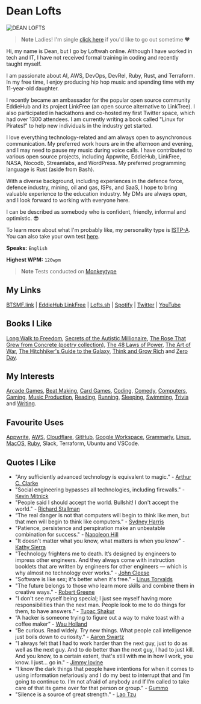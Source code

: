 # Dean Lofts

![DEAN LOFTS](https://user-images.githubusercontent.com/19922556/211828792-f752720a-71fb-4ae8-a119-768d80933f63.png)

> **Note** Ladies! I'm single [click here](https://www.youtube.com/watch?v=dQw4w9WgXcQ) if you'd like to go out sometime ❤️️

Hi, my name is Dean, but I go by Loftwah online. Although I have worked in tech and IT, I have not received formal training in coding and recently taught myself.

I am passionate about AI, AWS, DevOps, DevRel, Ruby, Rust, and Terraform. In my free time, I enjoy producing hip hop music and spending time with my 11-year-old daughter.

I recently became an ambassador for the popular open source community EddieHub and its project LinkFree (an open source alternative to LinkTree). I also participated in hackathons and co-hosted my first Twitter space, which had over 1300 attendees. I am currently writing a book called "Linux for Pirates!" to help new individuals in the industry get started.

I love everything technology-related and am always open to asynchronous communication. My preferred work hours are in the afternoon and evening, and I may need to pause my music during voice calls. I have contributed to various open source projects, including Appwrite, EddieHub, LinkFree, NASA, Nocodb, Streamlabs, and WordPress. My preferred programming language is Rust (aside from Bash).

With a diverse background, including experiences in the defence force, defence industry, mining, oil and gas, ISPs, and SaaS, I hope to bring valuable experience to the education industry. My DMs are always open, and I look forward to working with everyone here.

I can be described as somebody who is confident, friendly, informal and optimistic. 😎

To learn more about what I'm probably like, my personality type is [ISTP-A](https://www.16personalities.com/istp-personality). You can also take your own test [here](https://www.16personalities.com/free-personality-test).

**Speaks:** `English`

**Highest WPM:** `120wpm`

> **Note** Tests conducted on [Monkeytype](https://monkeytype.com/)

## My Links

[BTSMF.link](https://btsmf.link) | [EddieHub LinkFree](https://linkfree.eddiehub.io/loftwah) | [Lofts.sh](https://lofts.sh) | [Spotify](https://open.spotify.com/user/1230952597?si=aa83abc2ee9b4615) | [Twitter](https://twitter.com/loftwah) | [YouTube](https://www.youtube.com/loftwahthebeatsmiff)

## Books I Like

[Long Walk to Freedom](https://en.wikipedia.org/wiki/Long_Walk_to_Freedom), [Secrets of the Autistic Millionaire](https://www.amazon.com.au/Secrets-Autistic-Millionaire-Everything-Aspergers/dp/B09KDYQX4L), [The Rose That Grew from Concrete (poetry collection)](<https://en.wikipedia.org/wiki/The_Rose_That_Grew_from_Concrete_(poetry_collection)>), [The 48 Laws of Power](https://en.wikipedia.org/wiki/The_48_Laws_of_Power), [The Art of War](https://en.wikipedia.org/wiki/The_Art_of_War), [The Hitchhiker's Guide to the Galaxy](https://en.wikipedia.org/wiki/The_Hitchhiker%27s_Guide_to_the_Galaxy), [Think and Grow Rich](https://en.wikipedia.org/wiki/Think_and_Grow_Rich) and [Zero Day](https://www.goodreads.com/book/show/9763010-zero-day).

## My Interests

[Arcade Games](https://archive.org/details/internetarcade), [Beat Making](https://en.wiktionary.org/wiki/beatmaker), [Card Games](https://en.wikipedia.org/wiki/Card_game), [Coding](https://en.wikipedia.org/wiki/Computer_programming), [Comedy](https://en.wikipedia.org/wiki/Comedy), [Computers](https://en.wikipedia.org/wiki/Computer), [Gaming](https://en.wikipedia.org/wiki/Video_game), [Music Production](https://www.discogs.com/search/?q=beatsmiff&type=all), [Reading](https://en.wikipedia.org/wiki/Reading), [Running](https://en.wikipedia.org/wiki/Running), [Sleeping](https://www.youtube.com/watch?v=dQw4w9WgXcQ), [Swimming](https://en.wikipedia.org/wiki/Swimming), [Trivia](https://en.wikipedia.org/wiki/Trivia) and [Writing](https://en.wikipedia.org/wiki/Writing).

## Favourite Uses

[Appwrite](https://appwrite.io), [AWS](https://aws.amazon.com), [Cloudflare](https://www.cloudflare.com), [GitHub](https://github.com), [Google Workspace](https://mail.google.com), [Grammarly](https://grammarly.com), [Linux](https://github.com/loftwah/linux-for-pirates), [MacOS](https://www.apple.com/au/macbook-pro/), [Ruby](https://rubystyle.guide/), Slack, Terraform, Ubuntu and VSCode.

## Quotes I Like

- "Any sufficiently advanced technology is equivalent to magic.” - [Arthur C. Clarke](https://en.wikipedia.org/wiki/Arthur_C._Clarke)
- "Social engineering bypasses all technologies, including firewalls." - [Kevin Mitnick](https://en.wikipedia.org/wiki/Kevin_Mitnick)
- "People said I should accept the world. Bullshit! I don't accept the world." - [Richard Stallman](https://en.wikipedia.org/wiki/Richard_Stallman)
- “The real danger is not that computers will begin to think like men, but that men will begin to think like computers.” - [Sydney Harris](https://en.wikipedia.org/wiki/Sydney_J._Harris)
- "Patience, persistence and perspiration make an unbeatable combination for success." - [Napoleon Hill](https://en.wikipedia.org/wiki/Napoleon_Hill)
- "It doesn't matter what you know, what matters is when you know” - [Kathy Sierra](https://en.wikipedia.org/wiki/Kathy_Sierra)
- "Technology frightens me to death. It’s designed by engineers to impress other engineers. And they always come with instruction booklets that are written by engineers for other engineers — which is why almost no technology ever works.” - [John Cleese](https://en.wikipedia.org/wiki/John_Cleese)
- "Software is like sex; it's better when it's free." - [Linus Torvalds](https://en.wikipedia.org/wiki/Linus_Torvalds)
- "The future belongs to those who learn more skills and combine them in creative ways." - [Robert Greene](https://en.wikipedia.org/wiki/Robert_Greene_(American_author))
- "I don't see myself being special; I just see myself having more responsibilities than the next man. People look to me to do things for them, to have answers." - [Tupac Shakur](https://en.wikipedia.org/wiki/Tupac_Shakur)
- “A hacker is someone trying to figure out a way to make toast with a coffee maker” - [Wau Holland](https://en.wikipedia.org/wiki/Wau_Holland)
- “Be curious. Read widely. Try new things. What people call intelligence just boils down to curiosity.” - [Aaron Swartz](https://en.wikipedia.org/wiki/Aaron_Swartz)
- "I always felt that I had to work harder than the next guy, just to do as well as the next guy. And to do better than the next guy, I had to just kill. And you know, to a certain extent, that's still with me in how I work, you know. I just... go in." - [Jimmy Iovine](https://en.wikipedia.org/wiki/Jimmy_Iovine)
- “I know the dark things that people have intentions for when it comes to using information nefariously and I do my best to interrupt that and I’m going to continue to. I’m not afraid of anybody and If I’m called to take care of that its game over for that person or group.” - [Gummo](https://twitter.com/GummoXXX)
- "Silence is a source of great strength." - [Lao Tzu](https://en.wikipedia.org/wiki/Laozi)
